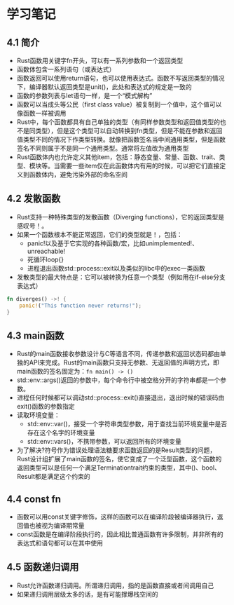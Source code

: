 # 学习笔记

## 4.1 简介

* Rust函数用关键字fn开头，可以有一系列参数和一个返回类型
* 函数体包含一系列语句（或表达式）
* 函数返回可以使用return语句，也可以使用表达式。函数不写返回类型的情况下，编译器默认返回类型是unit()，此处和表达式的规定是一致的
* 函数的参数列表与let语句一样，是一个“模式解构”
* 函数可以当成头等公民（first class value）被复制到一个值中，这个值可以像函数一样被调用
* Rust中，每个函数都具有自己单独的类型（有同样参数类型和返回值类型的也不是同类型），但是这个类型可以自动转换到fn类型，但是不能在参数和返回值类型不同的情况下作类型转换。就像把函数签名当中间通用类型，但是函数签名不同则属于不是同一个通用类型。通常将左值改为通用类型
* Rust函数体内也允许定义其他item，包括：静态变量、常量、函数、trait、类型、模块等。当需要一些item仅在此函数体内有用的时候，可以把它们直接定义到函数体内，避免污染外部的命名空间

## 4.2 发散函数

* Rust支持一种特殊类型的发散函数（Diverging functions），它的返回类型是感叹号！。
* 如果一个函数根本不能正常返回，它们的类型就是！，包括：
  * panic!以及基于它实现的各种函数/宏，比如unimplemented!、unreachable!
  * 死循环loop{}
  * 进程退出函数std::process::exit以及类似的libc中的exec一类函数
* 发散类型的最大特点是：它可以被转换为任意一个类型（例如用在if-else分支表达式）

```rust
fn diverges() ->! {
    panic!("This function never returns!");
}
```

## 4.3 main函数

* Rust的main函数接收参数设计与C等语言不同，传递参数和返回状态码都由单独的API来完成。Rust的main函数只支持无参数、无返回值的声明方式，即main函数的签名固定为：` fn main() -> () `
* std::env::args()返回的参数中，每个命令行中被空格分开的字符串都是一个参数。
* 进程任何时候都可以调动std::process::exit()直接退出，退出时候的错误码由exit()函数的参数指定
* 读取环境变量：
  * std::env::var()，接受一个字符串类型参数，用于查找当前环境变量中是否存在这个名字的环境变量
  * std::env::vars()，不携带参数，可以返回所有的环境变量
* 为了解决?符号作为错误处理语法糖要求函数返回的是Result类型的问题，Rust设计组扩展了main函数的签名，使它变成了一个泛型函数，这个函数的返回类型可以是任何一个满足Terminationtrait约束的类型，其中()、bool、Result都是满足这个约束的

## 4.4 const fn

* 函数可以用const关键字修饰，这样的函数可以在编译阶段被编译器执行，返回值也被视为编译期常量
* const函数是在编译阶段执行的，因此相比普通函数有许多限制，并非所有的表达式和语句都可以在其中使用

## 4.5 函数递归调用

* Rust允许函数递归调用。所谓递归调用，指的是函数直接或者间调用自己
* 如果递归调用层级太多的话，是有可能撑爆栈空间的